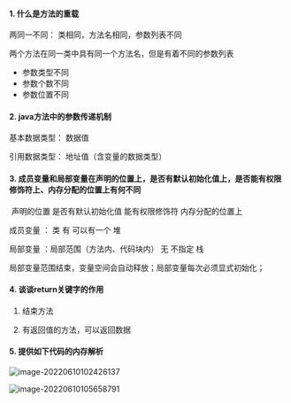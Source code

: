 #### 1. 什么是方法的重载

两同一不同： 类相同，方法名相同，参数列表不同



两个方法在同一类中具有同一个方法名，但是有着不同的参数列表

- 参数类型不同
- 参数个数不同
- 参数位置不同



#### 2. java方法中的参数传递机制

基本数据类型： 数据值

引用数据类型： 地址值（含变量的数据类型）



#### 3. 成员变量和局部变量在声明的位置上，是否有默认初始化值上，是否能有权限修饰符上、内存分配的位置上有何不同

​			  声明的位置	  是否有默认初始化值	  能有权限修饰符	  内存分配的位置上

成员变量 ：  	类					有			 可以有一个				堆

局部变量 ：局部范围（方法内、代码块内）   无			 不指定				 栈



局部变量范围结束，变量空间会自动释放；局部变量每次必须显式初始化；

#### 4. 谈谈return关键字的作用

1. 结束方法

2. 有返回值的方法，可以返回数据

   

#### 5. 提供如下代码的内存解析

<img src="https://calvin-typora-image.oss-cn-hangzhou.aliyuncs.com/img/20220610102429.png" alt="image-20220610102426137"  />



![image-20220610105658791](https://calvin-typora-image.oss-cn-hangzhou.aliyuncs.com/img/20220610105700.png)































































